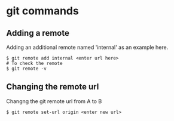 # git commands

## Adding a remote
Adding an additional remote named 'internal' as an example here.
```
$ git remote add internal <enter url here>
# To check the remote
$ git remote -v
```

## Changing the remote url
Changng the git remote url from A to B
```
$ git remote set-url origin <enter new url>
```
